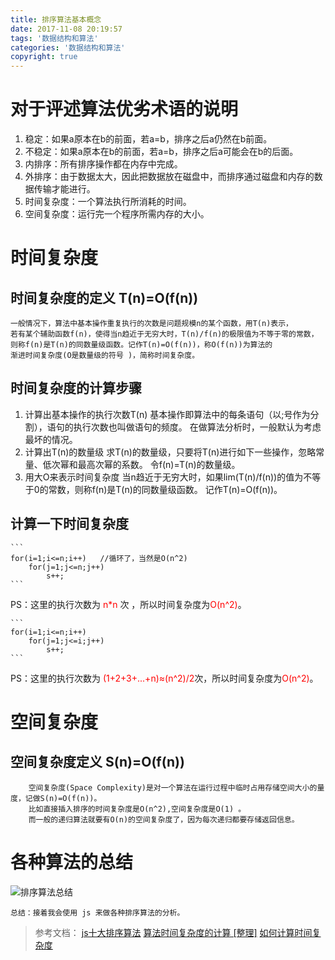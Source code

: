 ```yaml
---
title: 排序算法基本概念
date: 2017-11-08 20:19:57
tags: '数据结构和算法'
categories: '数据结构和算法'
copyright: true
---
```

#	对于评述算法优劣术语的说明
1.	稳定：如果a原本在b的前面，若a=b，排序之后a仍然在b前面。
2.	不稳定：如果a原本在b的前面，若a=b，排序之后a可能会在b的后面。
3.	内排序：所有排序操作都在内存中完成。
4.	外排序：由于数据太大，因此把数据放在磁盘中，而排序通过磁盘和内存的数据传输才能进行。
5.	时间复杂度：一个算法执行所消耗的时间。
6.	空间复杂度：运行完一个程序所需内存的大小。

#	时间复杂度
##	时间复杂度的定义 T(n)=O(f(n))
	一般情况下，算法中基本操作重复执行的次数是问题规模n的某个函数，用T(n)表示，
	若有某个辅助函数f(n)，使得当n趋近于无穷大时，T(n)/f(n)的极限值为不等于零的常数，
	则称f(n)是T(n)的同数量级函数。记作T(n)=O(f(n))，称O(f(n))为算法的
	渐进时间复杂度(O是数量级的符号 )，简称时间复杂度。
##	时间复杂度的计算步骤
1.	计算出基本操作的执行次数T(n) 
		基本操作即算法中的每条语句（以;号作为分割），语句的执行次数也叫做语句的频度。
		在做算法分析时，一般默认为考虑最坏的情况。
2.	计算出T(n)的数量级
		求T(n)的数量级，只要将T(n)进行如下一些操作，忽略常量、低次幂和最高次幂的系数。
		令f(n)=T(n)的数量级。
3.	用大O来表示时间复杂度
		当n趋近于无穷大时，如果lim(T(n)/f(n))的值为不等于0的常数，则称f(n)是T(n)的同数量级函数。
		记作T(n)=O(f(n))。
		
##	计算一下时间复杂度
	```
	for(i=1;i<=n;i++)   //循环了，当然是O(n^2)
        for(j=1;j<=n;j++)
            s++;
	```
PS：这里的执行次数为 <span style="color: red;">n*n</span> 次 ，所以时间复杂度为<span style="color: red;">O(n^2)</span>。

	```
	for(i=1;i<=n;i++)
        for(j=1;j<=i;j++)
            s++;
	```
PS：这里的执行次数为 <span style="color: red;">(1+2+3+...+n)≈(n^2)/2</span>次，所以时间复杂度为<span style="color: red;">O(n^2)</span>。

#	空间复杂度
##	空间复杂度定义 S(n)=O(f(n))
		空间复杂度(Space Complexity)是对一个算法在运行过程中临时占用存储空间大小的量度，记做S(n)=O(f(n))。
		比如直接插入排序的时间复杂度是O(n^2),空间复杂度是O(1) 。
		而一般的递归算法就要有O(n)的空间复杂度了，因为每次递归都要存储返回信息。

#	各种算法的总结
![排序算法总结](http://oz5ii8zjo.bkt.clouddn.com/%E6%8E%92%E5%BA%8F%E6%80%BB%E7%BB%93.png)

	总结：接着我会使用 js 来做各种排序算法的分析。 
>	参考文档：
	[js十大排序算法](http://www.cnblogs.com/beli/p/6297741.html)
	[算法时间复杂度的计算 [整理]](http://univasity.iteye.com/blog/1164707)
	[如何计算时间复杂度](http://blog.csdn.net/firefly_2002/article/details/8008987)